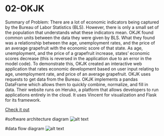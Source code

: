 # 02-OKJK

Summary of Problem: There are a lot of economic indicators being captured by the Bureau of Labor Statistics (BLS). However, there is only a small set of the population that understands what these indicators mean. OKJK found common units between the data they were given by BLS. What they found was a relationship between the age, unemployment rates, and the price of an average grapefruit with the economic score of that state. As age, unemployment, and the price of a grapefruit increase, states’ economic scores decrease (this is reversed in the application due to an error in the model code). To demonstrate this, OKJK created an interactive web application that rates economic development based on user input relating to age, unemployment rate, and price of an average grapefruit. OKJK uses requests to get data from the Bureau. OKJK implements a pandas DataFrame which allows them to quickly combine, normalize, and fill in data. Their website runs on Heruko, a platform that allows developers to run applications entirely in the cloud. It uses Vincent for visualization and Flask for its framework. 


[Check it out](http://floating-plains-7989.herokuapp.com)


#software architecture diagram
![alt text](http://i61.tinypic.com/2vifeh5.jpg)

#data flow diagram
![alt text](http://i58.tinypic.com/oswv3m.jpg)


